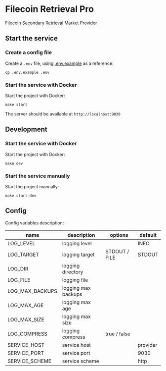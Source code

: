 # Filecoin Retrieval Pro

Filecoin Secondary Retrieval Market Provider

## Start the service

### Create a config file

Create a `.env` file, using [.env.example](./.env.example) as a reference:

```
cp .env.example .env
```

### Start the service with Docker

Start the project with Docker:

```
make start
```

The server should be available at `http://localhost:9030`

## Development

### Start the service with Docker

Start the project with Docker:

```
make dev
```

### Start the service manually

Start the project manually:

```
make start-dev
```

## Config

Config variables description:

| name            | description         | options       | default  |
| --------------- | ------------------- | ------------- | -------- |
| LOG_LEVEL       | logging level       |               | INFO     |
| LOG_TARGET      | logging target      | STDOUT / FILE | STDOUT   |
| LOG_DIR         | logging directory   |               |          |
| LOG_FILE        | logging file        |               |          |
| LOG_MAX_BACKUPS | logging max backups |               |          |
| LOG_MAX_AGE     | logging max age     |               |          |
| LOG_MAX_SIZE    | logging max size    |               |          |
| LOG_COMPRESS    | logging compress    | true / false  |          |
| SERVICE_HOST    | service host        |               | provider |
| SERVICE_PORT    | service port        |               | 9030     |
| SERVICE_SCHEME  | service scheme      |               | http     |
